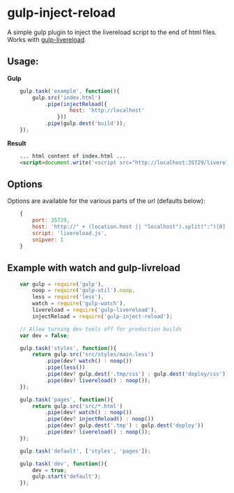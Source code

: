 # gulp-inject-reload

A simple gulp plugin to inject the livereload script to the end of html files.
Works with [gulp-livereload](https://www.npmjs.org/package/gulp-livereload/).

## Usage:

**Gulp**

```js
    gulp.task('example', function(){
        gulp.src('index.html')
            .pipe(injectReload({
                    host: 'http://localhost'
                }))
            .pipe(gulp.dest('build'));
    });
```

**Result**

```html
    ... html content of index.html ...
    <script>document.write('<script src="http://localhost:35729/livereload.js?snipver=1"></script>');</script>
```

## Options

Options are available for the various parts of the url (defaults below):

```js
    {
        port: 35729,
        host: 'http://" + (location.host || "localhost").split(":")[0] + "',
        script: 'livereload.js',
        snipver: 1
    }
```

## Example with watch and gulp-livreload

```js
    var gulp = require('gulp'),
        noop = require('gulp-util').noop,
        less = require('less'),
        watch = require('gulp-watch'),
        livereload = require('gulp-livereload'),
        injectReload = require('gulp-inject-reload');

    // Allow turning dev tools off for production builds
    var dev = false;

    gulp.task('styles', function(){
        return gulp.src('src/styles/main.less')
            .pipe(dev? watch() : noop())
            .pipe(less())
            .pipe(dev? gulp.dest('.tmp/css') : gulp.dest('deploy/css'))
            .pipe(dev? livereload() : noop());
    });

    gulp.task('pages', function(){
        return gulp.src('src/*.html')
            .pipe(dev? watch() : noop())
            .pipe(dev? injectReload() : noop())
            .pipe(dev? gulp.dest('.tmp') : gulp.dest('deploy'))
            .pipe(dev? livereload() : noop());
    });

    gulp.task('default', ['styles', 'pages']);

    gulp.task('dev', function(){
        dev = true;
        gulp.start('default');
    });
```
